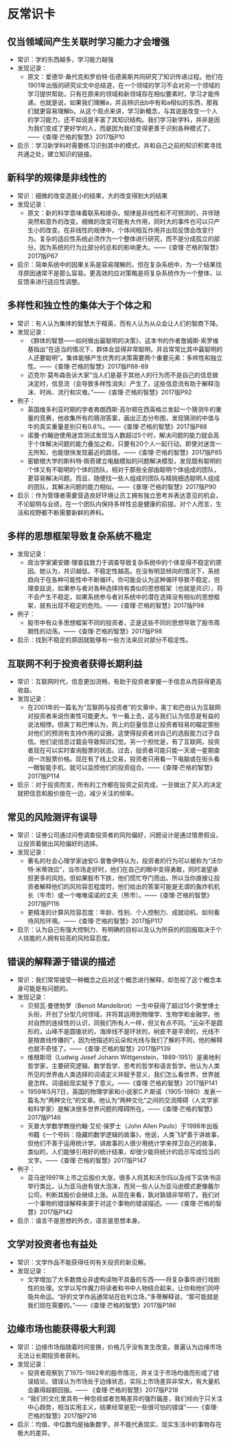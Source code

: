 # 反常识卡

## 仅当领域间产生关联时学习能力才会增强
* 常识：学的东西越多，学习能力越强
* 发现记录：
	* 原文：爱德华·桑代克和罗伯特·伍德奥斯共同研究了知识传递过程。他们在1901年出版的研究论文中总结道，在一个领域的学习不会对另一个领域的学习提供帮助，只有在原来的领域和新领域存在相似要素时，学习才能传递。也就是说，如果我们理解a，并且辨识出b中有和a相似的东西，那我们就更容易理解b。从这个观点来讲，学习新概念，与其说是改变一个人的学习能力，还不如说是丰富了其知识结构。我们学习新学科，并非是因为我们变成了更好学的人，而是因为我们变得更善于识别各种模式了。——《查理·芒格的智慧》2017版P10
* 启示：学习新学科时需要练习识别其中的模式，并和自己之前的知识积累寻找共通之处，建立知识的链接。

## 新科学的规律是非线性的
* 常识：细微的改变造就小的结果，大的改变得到大的结果
* 发现记录：
	* 原文：新的科学意味着联系和掺杂。规律是非线性和不可预测的，并伴随突然和意外的改变。细微的改变可能有大作用，同时大的事件也可以只产生小的改变。在非线性的规律中，个体间相互作用并出现反馈会改变行为。复杂的适应性系统必须作为一个整体进行研究，而不是分成孤立的部分。因为系统的行为比部分的总和的影响更大。——《查理·芒格的智慧》2017版P67
* 启示：简单系统中的因果关系是容易理解的，但在复杂系统中，为一个结果找寻原因通常不是那么容易。更高效的应对策略是将复杂系统作为一个整体，以反馈来进行适应性调整。

## 多样性和独立性的集体大于个体之和
* 常识：有人认为集体的智慧大于精英，而有人认为从众会让人们的智商下降。
* 发现记录：
	* 《群体的智慧——如何做出最聪明的决策》，这本书的作者詹姆斯·索罗维基指出“在适当的情况下，群体会显得非常聪明，并且常常比其中最聪明的人还要聪明”。集体能够产生优秀的决策需要两个重要元素：多样性和独立性。——《查理·芒格的智慧》2017版P88-89
	* 迈克尔·莫布森告诉大家“当人们是基于其他人的行为而不是自己的信息做决定时，信息流（会导致多样性消失）产生了。这些信息流有助于解释泡沫、时尚、流行和灾难。”——《查理·芒格的智慧》2017版P92
* 例子：
	* 英国维多利亚时期的学者弗朗西斯·高尔顿在西英格兰发起一个猜测牛的重量的竞赛，他收集所有的猜测答案，画出正态分布图，发现猜测的中值与牛的真实重量差别只有0.8%。——《查理·芒格的智慧》2017版P88
	* 诺曼·约翰逊使用迷宫测试发现当人数超过5个时，解决问题的能力就会高于个体解决问题的能力叠加之和，只要有20个人一起行动，即使对迷宫一无所知，也能很快发现最近的路径。——《查理·芒格的智慧》2017版P85
	* 密歇根大学的斯科特·佩奇建立电脑模拟的问题解决模型，发现既有聪明的个体又有不聪明的个体的团队，相对于那些全部由聪明个体组成的团队，更容易解决问题。而且，随便找一些人组成的团队与精挑细选聪明人组成的团队，其解决问题的能力相似。——《查理·芒格的智慧》2017版P90
* 启示：作为管理者需要营造良好环境让员工拥有独立思考并表达意见的机会，不论聪明与业绩，在一个团队内保持多样性总是健康的前提。对个人而言，生活和视野都不断需要新鲜的养料。

## 多样的思想框架导致复杂系统不稳定
* 发现记录：
	* 政治学家黛安娜·理查兹致力于调查导致复杂系统中的个体变得不稳定的原因。她认为，共识越低，不稳定性越高。在没有明显倾向的情况下，系统趋向于在各种可能性中不断循环。你可能会认为这种循环导致不稳定，但理查兹说，如果参与者对各种选择持有类似的思想框架（也就是共识），将不会产生不稳定。如果系统参与者对系统中的潜在选择没有相似的思想框架，就有出现不稳定的危险。——《查理·芒格的智慧》2017版P98
* 例子：
	* 股市中有众多思想框架不同的投资者，正是这些不同的思想导致了股市周期性的动荡。——《查理·芒格的智慧》2017版P98
* 启示：找到不稳定的原因就能够有一些方法来应对部分不稳定性。

## 互联网不利于投资者获得长期利益
* 常识：互联网时代，信息更加流畅，有助于投资者掌握一手信息从而获得更高收益。
* 发现记录：
	* 在2001年的一篇名为“互联网与投资者”的文章中，奥丁和巴伯认为互联网对投资者来说伤害性可能更大。乍一看上去，这与我们认为信息是有益的说法相悖。但奥丁和巴博认为，网上的巨量信息让投资者轻易的瞄定那些对他们的预测有支持作用的证据，这使得投资者对自己的选股能力过于自信。他们说信息过载会导致知识幻觉。另一个担忧是，有了互联网，投资者现在可以实时查询股票的状态。过去，投资者可能只能一天或一星期查询一次股票价格。现在有了线上交易，投资者只用看一下电脑或在街头看一眼智能手机，就可以监控他们的投资组合。——《查理·芒格的智慧》2017版P114
* 启示：对于投资而言，所有的工作都在投资之前完成，一旦做出了买入的决定就把信息和股价放在一边，减少关注的频率。

## 常见的风险测评有误导
* 常识：证券公司通过问卷调查投资者的风险偏好，问题设计是通过情景假设，让投资着做出风险偏好的选择。
* 发现记录：
	* 著名的社会心理学家迪安G.普鲁伊特认为，投资者的行为可以被称为“沃尔特·米蒂效应”，当市场走好时，他们在自己的眼中变得勇敢，同时渴望承担更多的风险。但如果股市下跌，他们慌忙夺门而出。所以当你直接让投资者解释他们的风险容忍程度时，他们给出的答案可能是无谓的轰炸机机长（牛市）或一个唯唯诺诺的丈夫（熊市）。——《查理·芒格的智慧》2017版P116
	* 更精准的计算风险容忍度：年龄、性别、个人控制力、成就动机、如何看待风险环境。——《查理·芒格的智慧》2017版P117
* 启示：认为自己有强大控制力、有明确的目标以及认为所获的的回报取决于个人技能的人拥有较高的风险容忍度。
	
## 错误的解释源于错误的描述
* 常识：我们常常接受一种概念之后对这个概念进行解释，却忽视了这个概念本身可能是有问题的。
* 发现记录：
	* 贝努瓦·曼徳勃罗（Benoit Mandelbrot）一生中获得了超过15个荣誉博士头衔，开创了分型几何领域，并将其运用到物理学、生物学和金融学。他对自然的连续性的认识，同我们所有人一样，但又有点不同。“云朵不是圆形的，山峰不是圆锥状的，海岸线不是环状的，树皮不是平滑的，光线不是按直线传播的”，因为他描述的云朵和光线与我们了解的不同，他的解释也就不奇怪了。——《查理·芒格的智慧》2017版P139
	* 维根斯坦（Ludwig Josef Johann Wittgenstein，1889-1951）是奥地利哲学家，主要研究逻辑、数学哲学、思考的哲学和语言哲学。他认为人类所见的世界由人类选择的词语定义并赋予意义，我们怎么看世界，世界就是怎样。词语給现实赋予了意义。——《查理·芒格的智慧》2017版P141
	* 1959年5月7日，英国的物理学家和小说家C.P.斯诺（1905-1980）发表一篇名为“两种文化”的文章。他认为“两种文化”之间的交流障碍（人文学家和科学家）是解决很多世界问题的障碍所在。——《查理·芒格的智慧》2017版P146
	* 天普大学数学教授约翰·艾伦·保罗士（John Allen Paulo）于1998年出版书籍《一个号码：隐藏的数学逻辑的故事》，他说，人类飞铲善于讲故事，但他们不善于运用统计学。讲故事的人很少用统计学来捍卫自己的故事，类似的，人们能够引用好的统计结果，却很少能将统计的启示写成恰当的文字。——《查理·芒格的智慧》2017版P147
* 例子：
	* 亚马逊1997年上市之后股价大涨，很多人将其和沃尔玛以及线下实体书店举行类比，认为亚马逊有很大泡沫，而另一些人认为亚马逊模式更像戴尔公司，判断其股价会继续上涨。从现在来看，孰对孰错非常明了。我们对一个事物的错误解释来源于对这个事物的错误描述。——《查理·芒格的智慧》2017版P142
* 启示：语言不是思想的外衣，语言是思想本身。

## 文学对投资者也有益处
* 常识：文学作品不能获得任何有关投资的新见解。
* 发现记录：
	* 文学增加了大多数商业非虚构读物不具备的东西——将复杂事件进行戏剧性的处理。文学以写作魔力将读者和书中人物结合起来，让你和他们同呼吸共命运。“好的文学作品通常站在批判立场，”多蒂解释说，“那可能就是我们现在需要的。”——《查理·芒格的智慧》2017版P186

## 边缘市场也能获得极大利润
* 常识：边缘市场指随着时间变换，价格几乎没有发生改变。普遍认为边缘市场无法让长期投资者获利。
* 发现记录：
	* 投资者观察到了1975-1982年的股市情况，并关注于市场均值而形成了错误结论。错误认为市场处于边缘状态，实际上市场差异非常大，有大量机会赢得超额回报。—— 《查理·芒格的智慧》2017版P218
	* “我们的文化里具有一种忽视或者忽略差异的强烈偏差，我们倾向于只关注中心趋势，相当实用主义，结果经常是犯一些很可怕的错误”——《查理·芒格的智慧》2017版P216
* 启示：均值、中位数均是抽象数字，并不能代表现实，现实生活中的事物存在极大的差异。